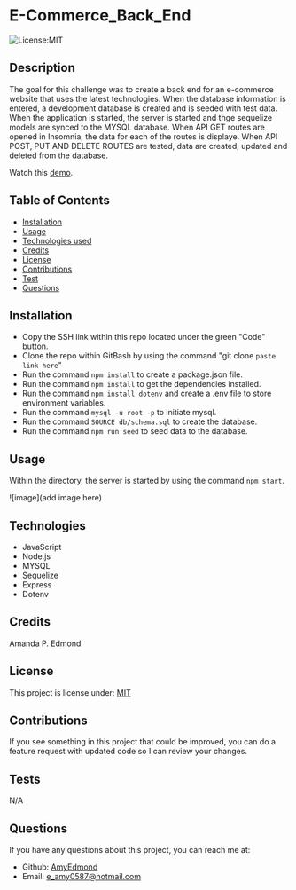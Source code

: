 # E-Commerce_Back_End
![License:MIT](http://img.shields.io/badge/license-MIT-blue.svg)

## Description

The goal for this challenge was to create a back end for an e-commerce website that uses the latest technologies. When the database information is entered, a development database is created and is seeded with test data. When the application is started, the server is started and thge sequelize models are synced to the MYSQL database. When API GET routes are opened in Insomnia, the data for each of the routes is displaye. When API POST, PUT AND DELETE ROUTES are tested, data are created, updated and deleted from the database. 

Watch this [demo](https://watch.screencastify.com/v/MYJCHk116GPjALOLbT0R).

## Table of Contents

* [Installation](#installation)
* [Usage](#usage)
* [Technologies used](#technologies)
* [Credits](#credits)
* [License](#license)
* [Contributions](#contributions)
* [Test](#tests)
* [Questions](#questions)

## Installation

* Copy the SSH link within this repo located under the green "Code" button.
* Clone the repo within GitBash by using the command "git clone `paste link here`"
* Run the command `npm install` to create a package.json file.
* Run the command `npm install` to get the dependencies installed.
* Run the command `npm install dotenv` and create a .env file to store environment variables.
* Run the command `mysql -u root -p` to initiate mysql.
* Run the command `SOURCE db/schema.sql` to create the database.
* Run the command `npm run seed` to seed data to the database.

## Usage

Within the directory, the server is started by using the command `npm start`.

![image](add image here)

## Technologies

* JavaScript
* Node.js
* MYSQL
* Sequelize
* Express
* Dotenv


## Credits

Amanda P. Edmond

## License

This project is license under: [MIT](https://lbesson.mit-license.org/)

## Contributions

If you see something in this project that could be improved, you can do a feature request with updated code so I can review your changes.


## Tests
N/A

## Questions

If you have any questions about this project, you can reach me at:
* Github: [AmyEdmond](https://github.com/AmyEdmond)
* Email: [e_amy0587@hotmail.com](e_amy0587@hotmail.com)
